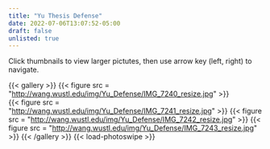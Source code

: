 ```yaml
---
title: "Yu Thesis Defense"
date: 2022-07-06T13:07:52-05:00
draft: false
unlisted: true
---
```

Click thumbnails to view larger pictutes, then use arrow key (left, right) to navigate.

{{< gallery >}}
{{< figure src = "http://wang.wustl.edu/img/Yu_Defense/IMG_7240_resize.jpg" >}}	 
{{< figure src = "http://wang.wustl.edu/img/Yu_Defense/IMG_7241_resize.jpg" >}} 
{{< figure src = "http://wang.wustl.edu/img/Yu_Defense/IMG_7242_resize.jpg" >}}
{{< figure src = "http://wang.wustl.edu/img/Yu_Defense/IMG_7243_resize.jpg" >}}	
{{< /gallery >}}
{{< load-photoswipe >}}
